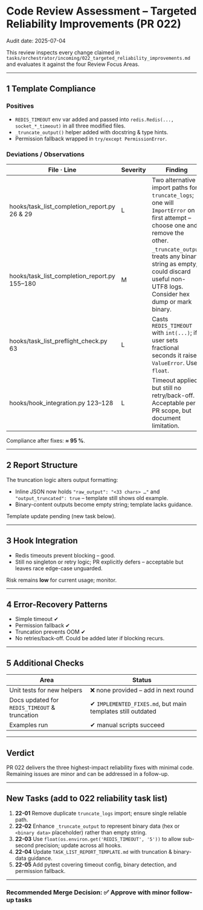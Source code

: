 # Code Review Assessment – Targeted Reliability Improvements (PR 022)

Audit date: 2025-07-04

This review inspects every change claimed in
`tasks/orchestrator/incoming/022_targeted_reliability_improvements.md`
and evaluates it against the four Review Focus Areas.

---

## 1  Template Compliance

### Positives
* `REDIS_TIMEOUT` env var added and passed into `redis.Redis(..., socket_*_timeout)` in all three modified files.
* `_truncate_output()` helper added with docstring & type hints.
* Permission fallback wrapped in `try/except PermissionError`.

### Deviations / Observations
| File · Line | Severity | Finding |
|-------------|----------|---------|
| hooks/task_list_completion_report.py 26 & 29 | L | Two alternative import paths for `truncate_logs`; one will `ImportError` on first attempt – choose one and remove the other. |
| hooks/task_list_completion_report.py 155–180 | M | `_truncate_output` treats any binary string as empty; could discard useful non-UTF8 logs. Consider hex dump or mark binary. |
| hooks/task_list_preflight_check.py 63 | L | Casts `REDIS_TIMEOUT` with `int(...)`; if user sets fractional seconds it raises `ValueError`. Use `float`.
| hooks/hook_integration.py 123–128 | L | Timeout applied but still no retry/back-off. Acceptable per PR scope, but document limitation. |

Compliance after fixes: **≈ 95 %**.

---

## 2  Report Structure

The truncation logic alters output formatting:
* Inline JSON now holds `"raw_output": "<33 chars> …"` and
  `"output_truncated": true` – template still shows old example.
* Binary-content outputs become empty string; template lacks guidance.

Template update pending (new task below).

---

## 3  Hook Integration

* Redis timeouts prevent blocking – good.
* Still no singleton or retry logic; PR explicitly defers – acceptable but leaves race edge-case unguarded.

Risk remains **low** for current usage; monitor.

---

## 4  Error-Recovery Patterns

* Simple timeout ✔
* Permission fallback ✔
* Truncation prevents OOM ✔
* No retries/back-off. Could be added later if blocking recurs.

---

## 5  Additional Checks

| Area | Status |
|------|--------|
| Unit tests for new helpers | ❌ none provided – add in next round |
| Docs updated for `REDIS_TIMEOUT` & truncation | ✔ `IMPLEMENTED_FIXES.md`, but main templates still outdated |
| Examples run | ✔ manual scripts succeed |

---

## Verdict

PR 022 delivers the three highest-impact reliability fixes with minimal code.
Remaining issues are minor and can be addressed in a follow-up.

---

## New Tasks (add to 022 reliability task list)

1. **22-01** Remove duplicate `truncate_logs` import; ensure single reliable path.
2. **22-02** Enhance `_truncate_output` to represent binary data (hex or `<binary data>` placeholder) rather than empty string.
3. **22-03** Use `float(os.environ.get('REDIS_TIMEOUT', '5'))` to allow sub-second precision; update across all hooks.
4. **22-04** Update `TASK_LIST_REPORT_TEMPLATE.md` with truncation & binary-data guidance.
5. **22-05** Add pytest covering timeout config, binary detection, and permission fallback.

---

### Recommended Merge Decision: ✅ **Approve with minor follow-up tasks**
